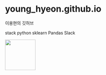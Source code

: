 # young_hyeon.github.io

이용현의 깃허브

stack
python
sklearn
Pandas
Slack

<img src="https://www.kaggle.com/static/images/site-logo.svg" width="100" />

